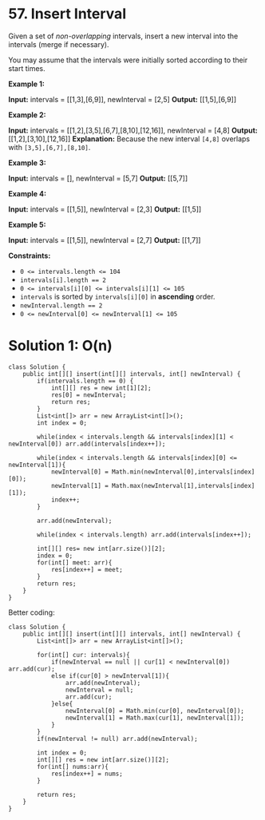 # 57. Insert Interval
Given a set of  _non-overlapping_  intervals, insert a new interval into the intervals (merge if necessary).

You may assume that the intervals were initially sorted according to their start times.

**Example 1:**

**Input:** intervals = [[1,3],[6,9]], newInterval = [2,5]
**Output:** [[1,5],[6,9]]

**Example 2:**

**Input:** intervals = [[1,2],[3,5],[6,7],[8,10],[12,16]], newInterval = [4,8]
**Output:** [[1,2],[3,10],[12,16]]
**Explanation:** Because the new interval `[4,8]` overlaps with `[3,5],[6,7],[8,10]`.

**Example 3:**

**Input:** intervals = [], newInterval = [5,7]
**Output:** [[5,7]]

**Example 4:**

**Input:** intervals = [[1,5]], newInterval = [2,3]
**Output:** [[1,5]]

**Example 5:**

**Input:** intervals = [[1,5]], newInterval = [2,7]
**Output:** [[1,7]]

**Constraints:**

-   `0 <= intervals.length <= 104`
-   `intervals[i].length == 2`
-   `0 <= intervals[i][0] <= intervals[i][1] <= 105`
-   `intervals` is sorted by  `intervals[i][0]`  in  **ascending** order.
-   `newInterval.length == 2`
-   `0 <= newInterval[0] <= newInterval[1] <= 105`

# Solution 1: O(n)
```
class Solution {
    public int[][] insert(int[][] intervals, int[] newInterval) {
        if(intervals.length == 0) {
            int[][] res = new int[1][2];
            res[0] = newInterval;
            return res;
        }
        List<int[]> arr = new ArrayList<int[]>();
        int index = 0;
        
        while(index < intervals.length && intervals[index][1] < newInterval[0]) arr.add(intervals[index++]);
        
        while(index < intervals.length && intervals[index][0] <= newInterval[1]){
            newInterval[0] = Math.min(newInterval[0],intervals[index][0]);
            newInterval[1] = Math.max(newInterval[1],intervals[index][1]);
            index++;
        }
        
        arr.add(newInterval);
        
        while(index < intervals.length) arr.add(intervals[index++]);
        
        int[][] res= new int[arr.size()][2];
        index = 0;
        for(int[] meet: arr){
            res[index++] = meet;
        }
        return res;
    }
}
```

Better coding:
```
class Solution {
    public int[][] insert(int[][] intervals, int[] newInterval) {
        List<int[]> arr = new ArrayList<int[]>();
        
        for(int[] cur: intervals){
            if(newInterval == null || cur[1] < newInterval[0]) arr.add(cur);
            else if(cur[0] > newInterval[1]){
                arr.add(newInterval);
                newInterval = null;
                arr.add(cur);
            }else{
                newInterval[0] = Math.min(cur[0], newInterval[0]);
                newInterval[1] = Math.max(cur[1], newInterval[1]);
            }
        }
        if(newInterval != null) arr.add(newInterval);
        
        int index = 0;
        int[][] res = new int[arr.size()][2];
        for(int[] nums:arr){
            res[index++] = nums;
        }
        
        return res;
    }
}
```